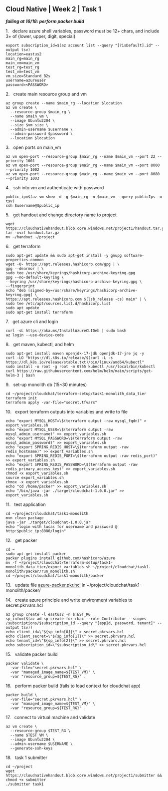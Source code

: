 ## Cloud Native | Week 2 | Task 1

***failing at 16/18: perform packer build***

1.   declare azure shell variables, password must be 12+ chars, and include 3+ of {lower, upper, digit, special}
```
export subscription_id=$(az account list --query "[?isDefault].id" --output tsv)
location=eastus2
main_rg=main_rg
main_vm=main_vm
test_rg=test_rg
test_vm=test_vm
vm_size=Standard_B2s
username=azureuser
password=<PASSWORD>
```

2.   create main resource group and vm
```
az group create --name $main_rg --location $location
az vm create \
  --resource-group $main_rg \
  --name $main_vm \
  --image Ubuntu2204 \
  --size $vm_size \
  --admin-username $username \
  --admin-password $password \
  --location $location
```

3.   open ports on main_vm
```
az vm open-port --resource-group $main_rg --name $main_vm --port 22 --priority 1001
az vm open-port --resource-group $main_rg --name $main_vm --port 8000 --priority 1002
az vm open-port --resource-group $main_rg --name $main_vm --port 8080 --priority 1003
```

4.   ssh into vm and authenticate with password
```
public_ip=$(az vm show -d -g $main_rg -n $main_vm --query publicIps -o tsv)
ssh $username@$public_ip
```

5.   get handout and change directory name to project
```
wget https://cloudnativehandout.blob.core.windows.net/project1/handout.tar.gz
tar -xvzf handout.tar.gz
mv ~/handout ~/project
```

6.   get terraform
```
sudo apt-get update && sudo apt-get install -y gnupg software-properties-common
wget -O- https://apt.releases.hashicorp.com/gpg | \
gpg --dearmor | \
sudo tee /usr/share/keyrings/hashicorp-archive-keyring.gpg
gpg --no-default-keyring \
--keyring /usr/share/keyrings/hashicorp-archive-keyring.gpg \
--fingerprint
echo "deb [signed-by=/usr/share/keyrings/hashicorp-archive-keyring.gpg] \
https://apt.releases.hashicorp.com $(lsb_release -cs) main" | \
sudo tee /etc/apt/sources.list.d/hashicorp.list
sudo apt update
sudo apt-get install terraform
```

7.   get azure cli and login
```
curl -sL https://aka.ms/InstallAzureCLIDeb | sudo bash
az login --use-device-code
```

8.   get maven, kubectl, and helm
```
sudo apt-get install maven openjdk-17-jdk openjdk-17-jre jq -y
curl -LO "https://dl.k8s.io/release/$(curl -L -s https://dl.k8s.io/release/stable.txt)/bin/linux/amd64/kubectl"
sudo install -o root -g root -m 0755 kubectl /usr/local/bin/kubectl
curl https://raw.githubusercontent.com/helm/helm/main/scripts/get-helm-3 | bash
```

9.   set-up monolith db (15~30 minutes)
```
cd ~/project/cloudchat/terraform-setup/task1-monolith_data_tier
terraform init
terraform apply -var-file="secret.tfvars"
```

10.   export terraform outputs into variables and write to file
```
echo "export MYSQL_HOST=\$(terraform output -raw mysql_fqdn)" > export_variables.sh
echo "export MYSQL_USER=\$(terraform output -raw mysql_admin_username)" >> export_variables.sh
echo "export MYSQL_PASSWORD=\$(terraform output -raw mysql_admin_password)" >> export_variables.sh
echo "export SPRING_REDIS_HOST=\$(terraform output -raw redis_hostname)" >> export_variables.sh
echo "export SPRING_REDIS_PORT=\$(terraform output -raw redis_port)" >> export_variables.sh
echo "export SPRING_REDIS_PASSWORD=\$(terraform output -raw redis_primary_access_key)" >> export_variables.sh
chmod +x export_variables.sh
source export_variables.sh
chmox -x export_variables.sh
echo "cd /home/packer" >> export_variables.sh
echo "/bin/java -jar ./target/cloudchat-1.0.0.jar" >> export_variables.sh
```

11.   test application
```
cd ~/project/cloudchat/task1-monolith
mvn clean package
java -jar ./target/cloudchat-1.0.0.jar
echo "login with lucas for username and password @ http:$public_ip:8080/login"
```

12.   get packer
```
cd ~
sudo apt-get install packer
packer plugins install github.com/hashicorp/azure
mv -f ~/project/cloudchat/terraform-setup/task1-monolith_data_tier/export_variables.sh ~/project/cloudchat/task1-monolith/packer/run_monolith.sh
cd ~/project/cloudchat/task1-monolith/packer
```

13.   update file [azure-packer.pkr.hcl](https://github.com/AFC-AI2C-Cohort-04/coleman-code/blob/main/cloud_native/week_2/azure-packer.pkr.hcl) in ~/project/cloudchat/task1-monolith/packer/ 

14.   create azure principle and write environment variables to secret.pkrvars.hcl
```
az group create -l eastus2 -n $TEST_RG
sp_info=($(az ad sp create-for-rbac --role Contributor --scopes /subscriptions/$subscription_id --query "[appId, password, tenant]" --output tsv))
echo client_id=\"${sp_info[0]}\" > secret.pkrvars.hcl
echo client_secret=\"${sp_info[1]}\" >> secret.pkrvars.hcl
echo tenant_id=\"${sp_info[2]}\" >> secret.pkrvars.hcl
echo subscription_id=\"$subscription_id\" >> secret.pkrvars.hcl
```

15.   validate packer build
```
packer validate \
  -var-file="secret.pkrvars.hcl" \
  -var "managed_image_name=${TEST_VM}" \
  -var "resource_group=${TEST_RG}" .
```

16.   perform packer build (fails to load context for cloudchat app)
```
packer build \
  -var-file="secret.pkrvars.hcl" \
  -var "managed_image_name=${TEST_VM}" \
  -var "resource_group=${TEST_RG}" .
```

17.   connect to virtual machine and validate
```
az vm create \
  --resource-group $TEST_RG \
  --name $TEST_VM \
  --image Ubuntu2204 \
  --admin-username $USERNAME \
  --generate-ssh-keys
```

18.   task 1 submitter
```
cd ~/project
wget https://cloudnativehandout.blob.core.windows.net/project1/submitter && chmod +x submitter
./submitter task1
```
